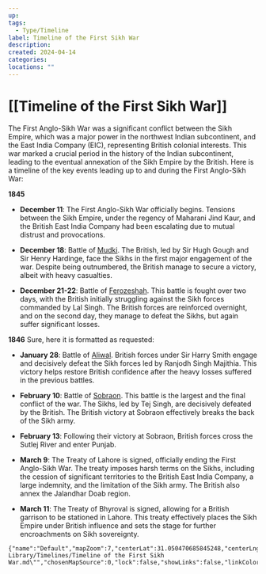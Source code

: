 ```yaml
---
up: 
tags:
  - Type/Timeline
label: Timeline of the First Sikh War
description: 
created: 2024-04-14
categories: 
locations: ""
---
```

# [[Timeline of the First Sikh War]]

The First Anglo-Sikh War was a significant conflict between the Sikh Empire, which was a major power in the northwest Indian subcontinent, and the East India Company (EIC), representing British colonial interests. This war marked a crucial period in the history of the Indian subcontinent, leading to the eventual annexation of the Sikh Empire by the British. Here is a timeline of the key events leading up to and during the First Anglo-Sikh War:

**1845**

- **December 11**: The First Anglo-Sikh War officially begins. Tensions between the Sikh Empire, under the regency of Maharani Jind Kaur, and the British East India Company had been escalating due to mutual distrust and provocations.

- **December 18**: Battle of  [Mudki](geo:30.7800562,74.8817217). The British, led by Sir Hugh Gough and Sir Henry Hardinge, face the Sikhs in the first major engagement of the war. Despite being outnumbered, the British manage to secure a victory, albeit with heavy casualties.

- **December 21-22**: Battle of  [Ferozeshah](geo:30.8794539,74.7876219). This battle is fought over two days, with the British initially struggling against the Sikh forces commanded by Lal Singh. The British forces are reinforced overnight, and on the second day, they manage to defeat the Sikhs, but again suffer significant losses.

**1846**
Sure, here it is formatted as requested:

- **January 28**: Battle of [Aliwal](geo:31.8918323,74.76801322204426). British forces under Sir Harry Smith engage and decisively defeat the Sikh forces led by Ranjodh Singh Majithia. This victory helps restore British confidence after the heavy losses suffered in the previous battles.

- **February 10**: Battle of [Sobraon](geo:31.1798362,74.8521709). This battle is the largest and the final conflict of the war. The Sikhs, led by Tej Singh, are decisively defeated by the British. The British victory at Sobraon effectively breaks the back of the Sikh army.

- **February 13**: Following their victory at Sobraon, British forces cross the Sutlej River and enter Punjab.

- **March 9**: The Treaty of Lahore is signed, officially ending the First Anglo-Sikh War. The treaty imposes harsh terms on the Sikhs, including the cession of significant territories to the British East India Company, a large indemnity, and the limitation of the Sikh army. The British also annex the Jalandhar Doab region.

- **March 11**: The Treaty of Bhyroval is signed, allowing for a British garrison to be stationed in Lahore. This treaty effectively places the Sikh Empire under British influence and sets the stage for further encroachments on Sikh sovereignty.


```mapview
{"name":"Default","mapZoom":7,"centerLat":31.050470685845248,"centerLng":75.18721103668214,"query":"path:\"30 Library/Timelines/Timeline of the First Sikh War.md\"","chosenMapSource":0,"lock":false,"showLinks":false,"linkColor":"red","embeddedHeight":400}
```









